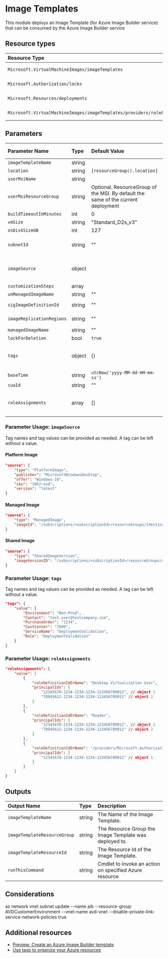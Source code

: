 # Image Templates

This module deploys an Image Template (for Azure Image Builder service) that can be consumed by the Azure Image Builder service

## Resource types

|Resource Type|Api Version|
|:--|:--|
|`Microsoft.VirtualMachineImages/imageTemplates`|2020-02-14|
|`Microsoft.Authorization/locks`|2016-09-01|
|`Microsoft.Resources/deployments`|2018-02-01|
|`Microsoft.VirtualMachineImages/imageTemplates/providers/roleAssignments` | 2020-04-01-preview |


## Parameters

| Parameter Name | Type | Default Value | Possible values | Description |
| :-             | :-   | :-            | :-              | :-          |
| `imageTemplateName` | string | | | Required. Name of the Image Template to be built by the Azure Image Builder service.
| `location` | string | `[resourceGroup().location]` | | Optional. Location for all resources.
| `userMsiName` | string | | | Required. Name of the User Assigned Identity to be used to deploy Image Templates in Azure Image Builder.
| `userMsiResourceGroup` | string | Optional. ResourceGroup of the MSI. By default the same of the current deployment
| `buildTimeoutInMinutes` | int | 0 | 0-960 | Optional. Image build timeout in minutes. Allowed values: 0-960. 0 means the default 240 minutes
| `vmSize` | string | "Standard_D2s_v3" | | Optional. Specifies the size for the VM.
| `osDiskSizeGB` | int | 127 |  | Optional. Specifies the size of OS disk.
| `subnetId` | string | "" | | Optional. Resource Id of an already existing subnet, e.g. `/subscriptions/<subscriptionId>/resourceGroups/<resourceGroupName>/providers/Microsoft.Network/virtualNetworks/<vnetName>/subnets/<subnetName>`. If no value is provided, a new VNET will be created in the target Resource Group.
| `imageSource` | object | | Complex structure, see below. | Required. Image source definition in object format.
| `customizationSteps` | array | | | Required. Customization steps to be run when building the VM image.
| `unManagedImageName` | string | "" | | Optional. Name of the unmanaged image that will be created in the AIB resourcegroup.
| `sigImageDefinitionId` | string | "" | | Optional. Resource Id of Shared Image Gallery to distribute image to, e.g.: `/subscriptions/<subscriptionID>/resourceGroups/<SIG resourcegroup>/providers/Microsoft.Compute/galleries/<SIG name>/images/<image definition>`
| `imageReplicationRegions` | string | "" | | Optional. List of the regions the image produced by this solution should be stored in the Shared Image Gallery. When left empty, the deployment's location will be taken as a default value.
| `managedImageName` | string | "" | | Optional. Name of the managed image that will be created in the AIB resourcegroup.
| `lockForDeletion` | bool | `true` | | Optional. Switch to lock the resource from deletion.
| `tags` | object | {} | Complex structure, see below. | Optional. Tags of the resource.
| `baseTime` | string | `utcNow('yyyy-MM-dd-HH-mm-ss')` | | Generated. Do not provide a value! This date value is used to generate a unique image template name.
| `cuaId` | string | "" | | Optional. Customer Usage Attribution id (GUID). This GUID must be previously registered
| `roleAssignments` | array | [] | Complex structure, see below. | Optional. Array of role assignment objects that contain the 'roleDefinitionIdOrName' and 'principalId' to define RBAC role assignments on this resource. In the roleDefinitionIdOrName attribute, you can provide either the display name of the role definition, or it's fully qualified ID in the following format: '/providers/Microsoft.Authorization/locks/locks/roleDefinitions/c2f4ef07-c644-48eb-af81-4b1b4947fb11'

### Parameter Usage: `imageSource`

Tag names and tag values can be provided as needed. A tag can be left without a value.

#### Platform Image

```json
"source": {
    "type": "PlatformImage",
    "publisher": "MicrosoftWindowsDesktop",
    "offer": "Windows-10",
    "sku": "19h2-evd",
    "version": "latest"
}
```

#### Managed Image

```json
"source": {
    "type": "ManagedImage",
    "imageId": "/subscriptions/<subscriptionId>/resourceGroups/{destinationResourceGroupName}/providers/Microsoft.Compute/images/<imageName>"
}
```

#### Shared Image

```json
"source": {
    "type": "SharedImageVersion",
    "imageVersionID": "/subscriptions/<subscriptionId>/resourceGroups/<resourceGroup>/providers/Microsoft.Compute/galleries/<sharedImageGalleryName>/images/<imageDefinitionName/versions/<imageVersion>"
}
```

### Parameter Usage: `tags`

Tag names and tag values can be provided as needed. A tag can be left without a value.

```json
"tags": {
    "value": {
        "Environment": "Non-Prod",
        "Contact": "test.user@testcompany.com",
        "PurchaseOrder": "1234",
        "CostCenter": "7890",
        "ServiceName": "DeploymentValidation",
        "Role": "DeploymentValidation"
    }
}
```

### Parameter Usage: `roleAssignments`

```json
"roleAssignments": {
    "value": [
        {
            "roleDefinitionIdOrName": "Desktop Virtualization User",
            "principalIds": [
                "12345678-1234-1234-1234-123456789012", // object 1
                "78945612-1234-1234-1234-123456789012" // object 2
            ]
        },
        {
            "roleDefinitionIdOrName": "Reader",
            "principalIds": [
                "12345678-1234-1234-1234-123456789012", // object 1
                "78945612-1234-1234-1234-123456789012" // object 2
            ]
        },
        {
            "roleDefinitionIdOrName": "/providers/Microsoft.Authorization/locks/locks/roleDefinitions/c2f4ef07-c644-48eb-af81-4b1b4947fb11",
            "principalIds": [
                "12345678-1234-1234-1234-123456789012" // object 1
            ]
        }
    ]
}
```

## Outputs

| Output Name | Type | Description |
| :-- | :-- | :-- |
| `imageTemplateName` | string | The Name of the Image Template. |
| `imageTemplateResourceGroup` | string | The Resource Group the Image Template was deployed to. |
| `imageTemplateResourceId` | string | The Resource Id of the Image Template. |
| `runThisCommand` | string | Cmdlet to invoke an action on specified Azure resource |

## Considerations

az network vnet subnet update --name aib --resource-group AVDCustomerEnvironment --vnet-name avd-vnet --disable-private-link-service-network-policies true

## Additional resources

- [Preview: Create an Azure Image Builder template](https://docs.microsoft.com/en-us/azure/virtual-machines/linux/image-builder-json)
- [Use tags to organize your Azure resources](https://docs.microsoft.com/en-us/azure/azure-resource-manager/resource-group-using-tags)